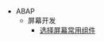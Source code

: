 <!-- _sidebar.md -->

- ABAP
  - 屏幕开发
    - [选择屏幕常用组件](/ABAP/屏幕开发/选择屏幕常用组件.md)

<script>
  window.$docsify.dashboard.metadataUrl = 'metadata/posts'.
</script>
<!-- tag-list -->